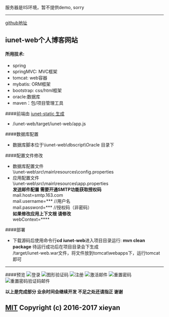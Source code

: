 服务器是IIS环境，暂不提供demo, sorry

---

[github地址](https://github.com/iunet/iunet-web)
## iunet-web个人博客网站
#### 所用技术:
 - spring
 - springMVC: MVC框架
 - tomcat: web容器
 - mybatis: ORM框架
 - bootstrap: css/html框架
 - oracle:数据库
 - maven：包/项目管理工具

####前端由 [iunet-static 生成](https://github.com/iunet/iunet-static)
- /iunet-web/target/iunet-web/app.js

####数据库配置
- 数据库脚本位于\iunet-web\dbscript\Oracle 目录下

####配置文件修改
- 数据库配置文件  
  \iunet-web\src\main\resources\config.properties  
- 应用配置文件   
  \iunet-web\src\main\resources\app.properties  
  **发送邮件配置 需要开通SMTP功能获取授权码**  
  mail.host=smtp.163.com  
  mail.username=*** //用户名  
  mail.password=*** //授权码（非密码）  
  **如果修改应用上下文根 请修改**  
  webContext=**** 

####部署

- 下载源码后使用命令行**cd iunet-web**进入项目目录运行: **mvn clean package** 待运行成功后在项目目录会下生成  
  /target/iunet-web.war文件，将文件放到tomcat\webapps下，运行tomcat即可

---
####预览
![登录](https://iunet.github.io/conf/iunet-web/login/login.png)
![图形验证码](https://iunet.github.io/conf/iunet-web/login/identifying_code.png)
![注册](https://iunet.github.io/conf/iunet-web/login/register.png)
![激活邮件](https://iunet.github.io/conf/iunet-web/login/active_mail.png)
![重置密码](https://iunet.github.io/conf/iunet-web/login/reset_password.png)
![重置密码验证码邮件](https://iunet.github.io/conf/iunet-web/login/reset_password_mail.png)


**以上是完成部分 业余时间会继续开发 不足之处还请指正 谢谢**  


[MIT](http://opensource.org/licenses/MIT)
Copyright (c) 2016-2017 xieyan
---